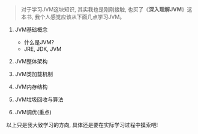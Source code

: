 > 对于学习JVM这块知识, 其实我也是刚刚接触, 也买了《**深入理解JVM**》这本书, 我个人感觉应该从下面几点学习JVM。

1. JVM基础概念

    - 什么是JVM?
    - JRE, JDK, JVM

2. JVM整体架构

3. JVM类加载机制

4. JVM内存结构

5. JVM垃圾回收与算法

6. JVM调优(重点)

以上只是我大致学习的方向, 具体还是要在实际学习过程中摸索吧!